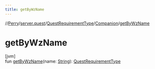 ```yaml
---
title: getByWzName
---
```

//[Perry](../../../../index.html)/[server.quest](../../index.html)/[QuestRequirementType](../index.html)/[Companion](index.html)/[getByWzName](get-by-wz-name.html)



# getByWzName



[jvm]\
fun [getByWzName](get-by-wz-name.html)(name: [String](https://kotlinlang.org/api/latest/jvm/stdlib/kotlin/-string/index.html)): [QuestRequirementType](../index.html)





